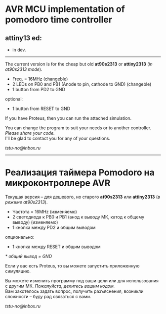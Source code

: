 # AVR MCU implementation of pomodoro time controller

## attiny13 ed:

* in dev.

---

The current version is for the cheap but old __at90s2313__ or __attiny2313__ (_in at90s2313 mode_).  

* Freq. = 16MHz (changeble)
* 2 LEDs on PB0 and PB1 (Anode to pin, cathode to GND) (changeble)
* 1 button from PD2 to GND  

optional:
* 1 button from RESET to GND

If you have Proteus, then you can run the attached simulation.

You can change the program to suit your needs or to another controller. _Please share your code._  
I'll be glad to contact you for any of your questions.

_tstu-no@inbox.ru_

----

# Реализация таймера Pomodoro на микроконтроллере AVR

Текущая версия – для дешевого, но старого __at90s2313__ или __attiny2313__ (_в режиме at90s2313_).  

* Частота = 16MHz (изменяемо)
* 2 светодиода к PB0 и PB1 (анод к выводу МК, катод к общему выводу) (изменяемо)
* 1 кнопка между PD2 и общим выводом  

опционально:
* 1 кнопка между RESET и общим выводом

_\* общий вывод = GND_

Если у вас есть Proteus, то вы можете запустить приложенную симуляцию.

Вы можете изменить программу под ваши цели или для использования с другим МК. _Пожалуйста, делитесь вашим кодом._  
Вам захотелось задать вопрос, получить разъяснения, возникли сложности – буду рад связаться с вами.


_tstu-no@inbox.ru_